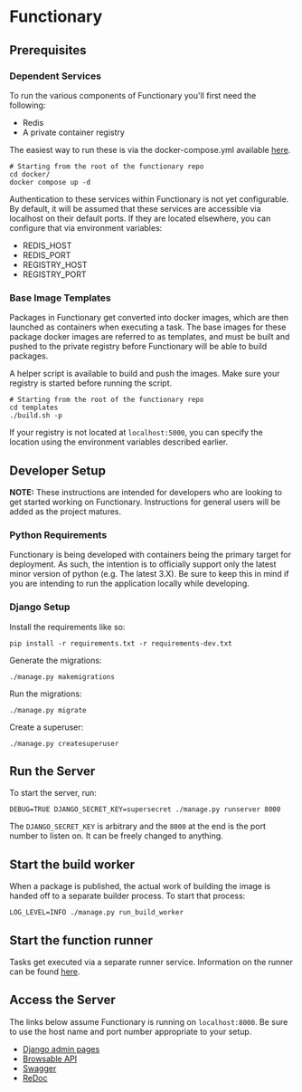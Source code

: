 # Functionary

## Prerequisites

### Dependent Services

To run the various components of Functionary you'll first need the following:

- Redis
- A private container registry

The easiest way to run these is via the docker-compose.yml available
[here](../docker/docker-compose.yml).

```shell
# Starting from the root of the functionary repo
cd docker/
docker compose up -d
```

Authentication to these services within Functionary is not yet configurable. By
default, it will be assumed that these services are accessible via localhost on
their default ports. If they are located elsewhere, you can configure that via
environment variables:

- REDIS_HOST
- REDIS_PORT
- REGISTRY_HOST
- REGISTRY_PORT

### Base Image Templates

Packages in Functionary get converted into docker images, which are then
launched as containers when executing a task. The base images for these package
docker images are referred to as templates, and must be built and pushed to the
private registry before Functionary will be able to build packages.

A helper script is available to build and push the images. Make sure your
registry is started before running the script.

```shell
# Starting from the root of the functionary repo
cd templates
./build.sh -p
```

If your registry is not located at `localhost:5000`, you can specify the
location using the environment variables described earlier.

## Developer Setup

**NOTE:** These instructions are intended for developers who are looking to get
started working on Functionary. Instructions for general users will be added as
the project matures.

### Python Requirements

Functionary is being developed with containers being the primary target for
deployment. As such, the intention is to officially support only the latest
minor version of python (e.g. The latest 3.X). Be sure to keep this in mind if
you are intending to run the application locally while developing.

### Django Setup

Install the requirements like so:

```shell
pip install -r requirements.txt -r requirements-dev.txt
```

Generate the migrations:

```shell
./manage.py makemigrations
```

Run the migrations:

```shell
./manage.py migrate
```

Create a superuser:

```shell
./manage.py createsuperuser
```

## Run the Server

To start the server, run:

```shell
DEBUG=TRUE DJANGO_SECRET_KEY=supersecret ./manage.py runserver 8000
```

The `DJANGO_SECRET_KEY` is arbitrary and the `8000` at the end is the port
number to listen on. It can be freely changed to anything.

## Start the build worker

When a package is published, the actual work of building the image is handed off
to a separate builder process. To start that process:

```shell
LOG_LEVEL=INFO ./manage.py run_build_worker
```

## Start the function runner

Tasks get executed via a separate runner service. Information on the runner can
be found [here](../runner/README.md).

## Access the Server

The links below assume Functionary is running on `localhost:8000`. Be sure to
use the host name and port number appropriate to your setup.

- [Django admin pages](http://localhost:8000/admin)
- [Browsable API](http://localhost:8000/api/v1)
- [Swagger](http://localhost:8000/api/docs/swagger)
- [ReDoc](http://localhost:8000/api/docs/redoc)
